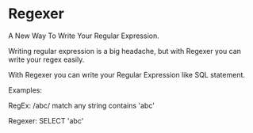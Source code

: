 # Regexer
A New Way To Write Your Regular Expression.

Writing regular expression is a big headache, but with Regexer you can write your regex easily.

With Regexer you can write your Regular Expression like SQL statement.

Examples:

RegEx: /abc/ match any string contains 'abc'

Regexer: SELECT 'abc'
